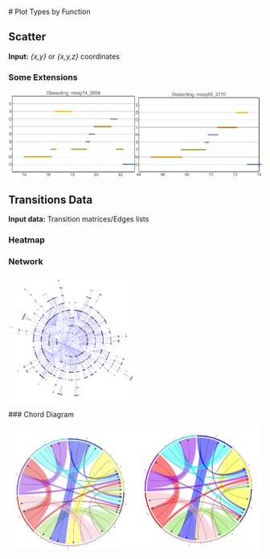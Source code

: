 # Plot Types by Function


## Scatter

**Input:** *{x,y}* or *{x,y,z}* coordinates

### Some Extensions

<img src="./media/F_mosy74_2858.png" width="50%"><img src="./media/F_mosy65_2770.png" width="50%">


## Transitions Data

**Input data:** Transition matrices/Edges lists

### Heatmap

### Network

<img src="./media/network.png" width="50%">

### Chord Diagram

<img src="./media/chord_Baseline.png" width="50%"><img src="./media/chord_ATSB.png" width="50%">

